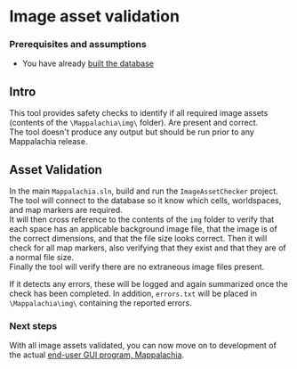 # Image asset validation

### Prerequisites and assumptions
* You have already [built the database](Ingest.md)

## Intro
This tool provides safety checks to identify if all required image assets (contents of the `\Mappalachia\img\` folder). Are present and correct.<br/>
The tool doesn't produce any output but should be run prior to any Mappalachia release.

## Asset Validation
In the main `Mappalachia.sln`, build and run the `ImageAssetChecker` project.<br/>
The tool will connect to the database so it know which cells, worldspaces, and map markers are required.<br/>
It will then cross reference to the contents of the `img` folder to verify that each space has an applicable background image file, that the image is of the correct dimensions, and that the file size looks correct. Then it will check for all map markers, also verifying that they exist and that they are of a normal file size.<br/>
Finally the tool will verify there are no extraneous image files present.<br/>

If it detects any errors, these will be logged and again summarized once the check has been completed. In addition, `errors.txt` will be placed in `\Mappalachia\img\` containing the reported errors.

### Next steps
With all image assets validated, you can now move on to development of the actual [end-user GUI program, Mappalachia](GUI.md).
